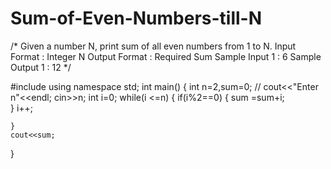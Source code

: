 # Sum-of-Even-Numbers-till-N
/* Given a number N, print sum of all even numbers from 1 to N.
Input Format :
Integer N
Output Format :
Required Sum 
Sample Input 1 :
 6
Sample Output 1 :
12 */



#include<iostream>
using namespace std;
int main()
{
    int n=2,sum=0;
  //  cout<<"Enter n"<<endl;
    cin>>n;
    int i=0;
    while(i <=n)
    {
        if(i%2==0)
        {
            sum =sum+i;       
        } 
        i++;
    
    }
    cout<<sum;

}
	
